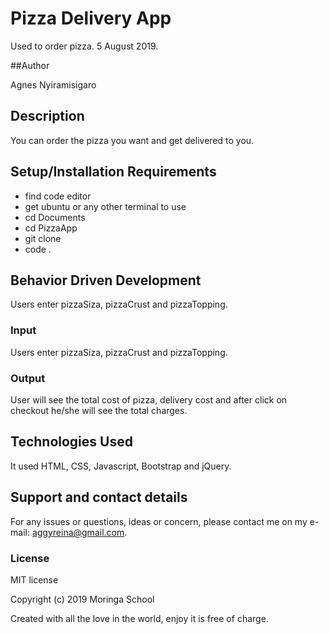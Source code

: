 # Pizza Delivery App

Used to order pizza. 5 August 2019.

##Author

Agnes Nyiramisigaro

## Description

You can order the pizza you want and get delivered to you.

## Setup/Installation Requirements

* find code editor
* get ubuntu or any other terminal to use
* cd Documents
* cd PizzaApp
* git clone
* code .

## Behavior Driven Development

Users enter pizzaSiza, pizzaCrust and pizzaTopping.

### Input

Users enter pizzaSiza, pizzaCrust and pizzaTopping.

### Output

User will see the total cost of pizza, delivery cost and after click on checkout he/she will see the total charges.

## Technologies Used

It used HTML, CSS, Javascript, Bootstrap and jQuery.

## Support and contact details

For any issues or questions, ideas or concern, please contact me on my e-mail: aggyreina@gmail.com.

### License

MIT license

Copyright (c) 2019 Moringa School

Created with all the love in the world, enjoy it is free of charge.